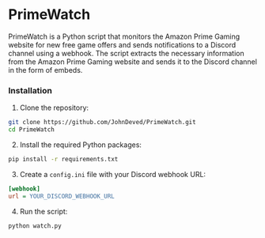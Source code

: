 # PrimeWatch

PrimeWatch is a Python script that monitors the Amazon Prime Gaming website for new free game offers and sends notifications to a Discord channel using a webhook. The script extracts the necessary information from the Amazon Prime Gaming website and sends it to the Discord channel in the form of embeds.

### Installation

1. Clone the repository:

```bash
git clone https://github.com/JohnDeved/PrimeWatch.git
cd PrimeWatch
```

2. Install the required Python packages:

```bash
pip install -r requirements.txt
```

3. Create a `config.ini` file with your Discord webhook URL:

```ini
[webhook]
url = YOUR_DISCORD_WEBHOOK_URL
```

4. Run the script:

```bash
python watch.py
```
